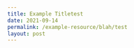 ```yaml
---
title: Example Titletest
date: 2021-09-14
permalink: /example-resource/blah/test
layout: post
---
```

